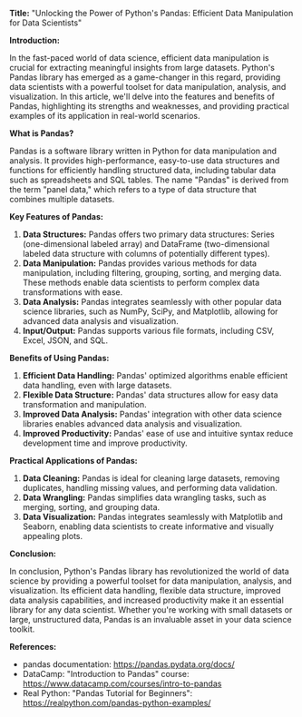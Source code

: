 **Title:** "Unlocking the Power of Python's Pandas: Efficient Data Manipulation for Data Scientists"

**Introduction:**

In the fast-paced world of data science, efficient data manipulation is crucial for extracting meaningful insights from large datasets. Python's Pandas library has emerged as a game-changer in this regard, providing data scientists with a powerful toolset for data manipulation, analysis, and visualization. In this article, we'll delve into the features and benefits of Pandas, highlighting its strengths and weaknesses, and providing practical examples of its application in real-world scenarios.

**What is Pandas?**

Pandas is a software library written in Python for data manipulation and analysis. It provides high-performance, easy-to-use data structures and functions for efficiently handling structured data, including tabular data such as spreadsheets and SQL tables. The name "Pandas" is derived from the term "panel data," which refers to a type of data structure that combines multiple datasets.

**Key Features of Pandas:**

1. **Data Structures:** Pandas offers two primary data structures: Series (one-dimensional labeled array) and DataFrame (two-dimensional labeled data structure with columns of potentially different types).
2. **Data Manipulation:** Pandas provides various methods for data manipulation, including filtering, grouping, sorting, and merging data. These methods enable data scientists to perform complex data transformations with ease.
3. **Data Analysis:** Pandas integrates seamlessly with other popular data science libraries, such as NumPy, SciPy, and Matplotlib, allowing for advanced data analysis and visualization.
4. **Input/Output:** Pandas supports various file formats, including CSV, Excel, JSON, and SQL.

**Benefits of Using Pandas:**

1. **Efficient Data Handling:** Pandas' optimized algorithms enable efficient data handling, even with large datasets.
2. **Flexible Data Structure:** Pandas' data structures allow for easy data transformation and manipulation.
3. **Improved Data Analysis:** Pandas' integration with other data science libraries enables advanced data analysis and visualization.
4. **Improved Productivity:** Pandas' ease of use and intuitive syntax reduce development time and improve productivity.

**Practical Applications of Pandas:**

1. **Data Cleaning:** Pandas is ideal for cleaning large datasets, removing duplicates, handling missing values, and performing data validation.
2. **Data Wrangling:** Pandas simplifies data wrangling tasks, such as merging, sorting, and grouping data.
3. **Data Visualization:** Pandas integrates seamlessly with Matplotlib and Seaborn, enabling data scientists to create informative and visually appealing plots.

**Conclusion:**

In conclusion, Python's Pandas library has revolutionized the world of data science by providing a powerful toolset for data manipulation, analysis, and visualization. Its efficient data handling, flexible data structure, improved data analysis capabilities, and increased productivity make it an essential library for any data scientist. Whether you're working with small datasets or large, unstructured data, Pandas is an invaluable asset in your data science toolkit.

**References:**

* pandas documentation: <https://pandas.pydata.org/docs/>
* DataCamp: "Introduction to Pandas" course: <https://www.datacamp.com/courses/intro-to-pandas>
* Real Python: "Pandas Tutorial for Beginners": <https://realpython.com/pandas-python-examples/>